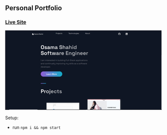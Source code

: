 ## Personal Portfolio

### [Live Site](https://quirky-leakey-5f3fe3.netlify.app/)

![Portfolio Website](public/images/website-live.png)

Setup:
- run ```npm i && npm start```
